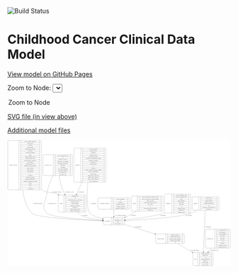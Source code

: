<link rel='stylesheet' href="assets/style.css">
<link rel='stylesheet' href="https://unpkg.com/leaflet@1.5.1/dist/leaflet.css" integrity="sha512-xwE/Az9zrjBIphAcBb3F6JVqxf46+CDLwfLMHloNu6KEQCAWi6HcDUbeOfBIptF7tcCzusKFjFw2yuvEpDL9wQ==" crossorigin="">
<script type="text/javascript" src="https://code.jquery.com/jquery-3.2.1.min.js"></script>
<script type="text/javascript"  src="https://unpkg.com/leaflet@1.5.1/dist/leaflet.js"></script>
<script type="text/javascript" src="assets/actions.js"></script>

![Build Status](https://github.com/CBIIT/c3d-model/actions/workflows/model-test-and-deploy.yml/badge.svg)

# Childhood Cancer Clinical Data Model

[View model on GitHub Pages](https://cbiit.github.io/c3d-model/)


Zoom to Node: <select id="node_select">
  <option value="">Zoom to Node</option>
</select>
<div id="model"></div>

<p>
<a href="./model-desc/c3d-model.svg">SVG file (in view above)</a>
<p>
<a href="./model-desc">Additional model files</a>
<div id='graph' style='display:off;'>
<svg width="2702pt" height="1528pt"
 viewBox="0.00 0.00 2701.50 1528.00" xmlns="http://www.w3.org/2000/svg" xmlns:xlink="http://www.w3.org/1999/xlink">
<g id="graph0" class="graph" transform="scale(1 1) rotate(0) translate(4 1524)">
<title>Perl</title>
<polygon fill="#ffffff" stroke="transparent" points="-4,4 -4,-1524 2697.5,-1524 2697.5,4 -4,4"/>
<!-- sample -->
<g id="node1" class="node">
<title>sample</title>
<path fill="none" stroke="#000000" d="M623,-651C623,-651 937,-651 937,-651 943,-651 949,-657 949,-663 949,-663 949,-846 949,-846 949,-852 943,-858 937,-858 937,-858 623,-858 623,-858 617,-858 611,-852 611,-846 611,-846 611,-663 611,-663 611,-657 617,-651 623,-651"/>
<text text-anchor="middle" x="645" y="-750.8" font-family="Times,serif" font-size="14.00" fill="#000000">sample</text>
<polyline fill="none" stroke="#000000" points="679,-651 679,-858 "/>
<text text-anchor="middle" x="689.5" y="-750.8" font-family="Times,serif" font-size="14.00" fill="#000000"> </text>
<polyline fill="none" stroke="#000000" points="700,-651 700,-858 "/>
<text text-anchor="middle" x="814" y="-842.8" font-family="Times,serif" font-size="14.00" fill="#000000">anatomic_site</text>
<polyline fill="none" stroke="#000000" points="700,-835 928,-835 "/>
<text text-anchor="middle" x="814" y="-819.8" font-family="Times,serif" font-size="14.00" fill="#000000">id</text>
<polyline fill="none" stroke="#000000" points="700,-812 928,-812 "/>
<text text-anchor="middle" x="814" y="-796.8" font-family="Times,serif" font-size="14.00" fill="#000000">participant_age_at_collection</text>
<polyline fill="none" stroke="#000000" points="700,-789 928,-789 "/>
<text text-anchor="middle" x="814" y="-773.8" font-family="Times,serif" font-size="14.00" fill="#000000">percent_necrosis</text>
<polyline fill="none" stroke="#000000" points="700,-766 928,-766 "/>
<text text-anchor="middle" x="814" y="-750.8" font-family="Times,serif" font-size="14.00" fill="#000000">percent_tumor</text>
<polyline fill="none" stroke="#000000" points="700,-743 928,-743 "/>
<text text-anchor="middle" x="814" y="-727.8" font-family="Times,serif" font-size="14.00" fill="#000000">sample_description</text>
<polyline fill="none" stroke="#000000" points="700,-720 928,-720 "/>
<text text-anchor="middle" x="814" y="-704.8" font-family="Times,serif" font-size="14.00" fill="#000000">sample_id</text>
<polyline fill="none" stroke="#000000" points="700,-697 928,-697 "/>
<text text-anchor="middle" x="814" y="-681.8" font-family="Times,serif" font-size="14.00" fill="#000000">sample_tumor_status</text>
<polyline fill="none" stroke="#000000" points="700,-674 928,-674 "/>
<text text-anchor="middle" x="814" y="-658.8" font-family="Times,serif" font-size="14.00" fill="#000000">tumor_classification</text>
<polyline fill="none" stroke="#000000" points="928,-651 928,-858 "/>
<text text-anchor="middle" x="938.5" y="-750.8" font-family="Times,serif" font-size="14.00" fill="#000000"> </text>
</g>
<!-- participant -->
<g id="node5" class="node">
<title>participant</title>
<path fill="none" stroke="#000000" d="M1169.5,-495.5C1169.5,-495.5 1400.5,-495.5 1400.5,-495.5 1406.5,-495.5 1412.5,-501.5 1412.5,-507.5 1412.5,-507.5 1412.5,-575.5 1412.5,-575.5 1412.5,-581.5 1406.5,-587.5 1400.5,-587.5 1400.5,-587.5 1169.5,-587.5 1169.5,-587.5 1163.5,-587.5 1157.5,-581.5 1157.5,-575.5 1157.5,-575.5 1157.5,-507.5 1157.5,-507.5 1157.5,-501.5 1163.5,-495.5 1169.5,-495.5"/>
<text text-anchor="middle" x="1205.5" y="-537.8" font-family="Times,serif" font-size="14.00" fill="#000000">participant</text>
<polyline fill="none" stroke="#000000" points="1253.5,-495.5 1253.5,-587.5 "/>
<text text-anchor="middle" x="1264" y="-537.8" font-family="Times,serif" font-size="14.00" fill="#000000"> </text>
<polyline fill="none" stroke="#000000" points="1274.5,-495.5 1274.5,-587.5 "/>
<text text-anchor="middle" x="1333" y="-572.3" font-family="Times,serif" font-size="14.00" fill="#000000">id</text>
<polyline fill="none" stroke="#000000" points="1274.5,-564.5 1391.5,-564.5 "/>
<text text-anchor="middle" x="1333" y="-549.3" font-family="Times,serif" font-size="14.00" fill="#000000">participant_id</text>
<polyline fill="none" stroke="#000000" points="1274.5,-541.5 1391.5,-541.5 "/>
<text text-anchor="middle" x="1333" y="-526.3" font-family="Times,serif" font-size="14.00" fill="#000000">race</text>
<polyline fill="none" stroke="#000000" points="1274.5,-518.5 1391.5,-518.5 "/>
<text text-anchor="middle" x="1333" y="-503.3" font-family="Times,serif" font-size="14.00" fill="#000000">sex_at_birth</text>
<polyline fill="none" stroke="#000000" points="1391.5,-495.5 1391.5,-587.5 "/>
<text text-anchor="middle" x="1402" y="-537.8" font-family="Times,serif" font-size="14.00" fill="#000000"> </text>
</g>
<!-- sample&#45;&gt;participant -->
<g id="edge15" class="edge">
<title>sample&#45;&gt;participant</title>
<path fill="none" stroke="#000000" d="M845.8961,-650.6288C861.0801,-633.4003 878.5636,-617.4469 898,-606 939.5512,-581.5288 1053.5256,-564.3961 1147.0994,-553.9701"/>
<polygon fill="#000000" stroke="#000000" points="1147.6838,-557.427 1157.2424,-552.8571 1146.9202,-550.4688 1147.6838,-557.427"/>
<text text-anchor="middle" x="934.5" y="-609.8" font-family="Times,serif" font-size="14.00" fill="#000000">of_sample</text>
</g>
<!-- survival -->
<g id="node2" class="node">
<title>survival</title>
<path fill="none" stroke="#000000" d="M1507.5,-662.5C1507.5,-662.5 1868.5,-662.5 1868.5,-662.5 1874.5,-662.5 1880.5,-668.5 1880.5,-674.5 1880.5,-674.5 1880.5,-834.5 1880.5,-834.5 1880.5,-840.5 1874.5,-846.5 1868.5,-846.5 1868.5,-846.5 1507.5,-846.5 1507.5,-846.5 1501.5,-846.5 1495.5,-840.5 1495.5,-834.5 1495.5,-834.5 1495.5,-674.5 1495.5,-674.5 1495.5,-668.5 1501.5,-662.5 1507.5,-662.5"/>
<text text-anchor="middle" x="1532.5" y="-750.8" font-family="Times,serif" font-size="14.00" fill="#000000">survival</text>
<polyline fill="none" stroke="#000000" points="1569.5,-662.5 1569.5,-846.5 "/>
<text text-anchor="middle" x="1580" y="-750.8" font-family="Times,serif" font-size="14.00" fill="#000000"> </text>
<polyline fill="none" stroke="#000000" points="1590.5,-662.5 1590.5,-846.5 "/>
<text text-anchor="middle" x="1725" y="-831.3" font-family="Times,serif" font-size="14.00" fill="#000000">age_at_event_free_survival_status</text>
<polyline fill="none" stroke="#000000" points="1590.5,-823.5 1859.5,-823.5 "/>
<text text-anchor="middle" x="1725" y="-808.3" font-family="Times,serif" font-size="14.00" fill="#000000">age_at_last_known_survival_status</text>
<polyline fill="none" stroke="#000000" points="1590.5,-800.5 1859.5,-800.5 "/>
<text text-anchor="middle" x="1725" y="-785.3" font-family="Times,serif" font-size="14.00" fill="#000000">cause_of_death</text>
<polyline fill="none" stroke="#000000" points="1590.5,-777.5 1859.5,-777.5 "/>
<text text-anchor="middle" x="1725" y="-762.3" font-family="Times,serif" font-size="14.00" fill="#000000">event_free_survival_status</text>
<polyline fill="none" stroke="#000000" points="1590.5,-754.5 1859.5,-754.5 "/>
<text text-anchor="middle" x="1725" y="-739.3" font-family="Times,serif" font-size="14.00" fill="#000000">first_event</text>
<polyline fill="none" stroke="#000000" points="1590.5,-731.5 1859.5,-731.5 "/>
<text text-anchor="middle" x="1725" y="-716.3" font-family="Times,serif" font-size="14.00" fill="#000000">id</text>
<polyline fill="none" stroke="#000000" points="1590.5,-708.5 1859.5,-708.5 "/>
<text text-anchor="middle" x="1725" y="-693.3" font-family="Times,serif" font-size="14.00" fill="#000000">last_known_survival_status</text>
<polyline fill="none" stroke="#000000" points="1590.5,-685.5 1859.5,-685.5 "/>
<text text-anchor="middle" x="1725" y="-670.3" font-family="Times,serif" font-size="14.00" fill="#000000">survival_id</text>
<polyline fill="none" stroke="#000000" points="1859.5,-662.5 1859.5,-846.5 "/>
<text text-anchor="middle" x="1870" y="-750.8" font-family="Times,serif" font-size="14.00" fill="#000000"> </text>
</g>
<!-- survival&#45;&gt;participant -->
<g id="edge8" class="edge">
<title>survival&#45;&gt;participant</title>
<path fill="none" stroke="#000000" d="M1553.6701,-662.3227C1522.0245,-642.4681 1487.9064,-622.51 1455,-606 1444.5297,-600.7468 1433.5227,-595.6612 1422.3547,-590.8051"/>
<polygon fill="#000000" stroke="#000000" points="1423.5146,-587.4946 1412.9438,-586.7813 1420.7626,-593.9309 1423.5146,-587.4946"/>
<text text-anchor="middle" x="1520.5" y="-609.8" font-family="Times,serif" font-size="14.00" fill="#000000">of_survival</text>
</g>
<!-- treatment -->
<g id="node3" class="node">
<title>treatment</title>
<path fill="none" stroke="#000000" d="M1911,-639.5C1911,-639.5 2203,-639.5 2203,-639.5 2209,-639.5 2215,-645.5 2215,-651.5 2215,-651.5 2215,-857.5 2215,-857.5 2215,-863.5 2209,-869.5 2203,-869.5 2203,-869.5 1911,-869.5 1911,-869.5 1905,-869.5 1899,-863.5 1899,-857.5 1899,-857.5 1899,-651.5 1899,-651.5 1899,-645.5 1905,-639.5 1911,-639.5"/>
<text text-anchor="middle" x="1943.5" y="-750.8" font-family="Times,serif" font-size="14.00" fill="#000000">treatment</text>
<polyline fill="none" stroke="#000000" points="1988,-639.5 1988,-869.5 "/>
<text text-anchor="middle" x="1998.5" y="-750.8" font-family="Times,serif" font-size="14.00" fill="#000000"> </text>
<polyline fill="none" stroke="#000000" points="2009,-639.5 2009,-869.5 "/>
<text text-anchor="middle" x="2101.5" y="-854.3" font-family="Times,serif" font-size="14.00" fill="#000000">age_at_treatment_end</text>
<polyline fill="none" stroke="#000000" points="2009,-846.5 2194,-846.5 "/>
<text text-anchor="middle" x="2101.5" y="-831.3" font-family="Times,serif" font-size="14.00" fill="#000000">age_at_treatment_start</text>
<polyline fill="none" stroke="#000000" points="2009,-823.5 2194,-823.5 "/>
<text text-anchor="middle" x="2101.5" y="-808.3" font-family="Times,serif" font-size="14.00" fill="#000000">dose</text>
<polyline fill="none" stroke="#000000" points="2009,-800.5 2194,-800.5 "/>
<text text-anchor="middle" x="2101.5" y="-785.3" font-family="Times,serif" font-size="14.00" fill="#000000">dose_frequency</text>
<polyline fill="none" stroke="#000000" points="2009,-777.5 2194,-777.5 "/>
<text text-anchor="middle" x="2101.5" y="-762.3" font-family="Times,serif" font-size="14.00" fill="#000000">dose_route</text>
<polyline fill="none" stroke="#000000" points="2009,-754.5 2194,-754.5 "/>
<text text-anchor="middle" x="2101.5" y="-739.3" font-family="Times,serif" font-size="14.00" fill="#000000">dose_unit</text>
<polyline fill="none" stroke="#000000" points="2009,-731.5 2194,-731.5 "/>
<text text-anchor="middle" x="2101.5" y="-716.3" font-family="Times,serif" font-size="14.00" fill="#000000">id</text>
<polyline fill="none" stroke="#000000" points="2009,-708.5 2194,-708.5 "/>
<text text-anchor="middle" x="2101.5" y="-693.3" font-family="Times,serif" font-size="14.00" fill="#000000">treatment_agent</text>
<polyline fill="none" stroke="#000000" points="2009,-685.5 2194,-685.5 "/>
<text text-anchor="middle" x="2101.5" y="-670.3" font-family="Times,serif" font-size="14.00" fill="#000000">treatment_id</text>
<polyline fill="none" stroke="#000000" points="2009,-662.5 2194,-662.5 "/>
<text text-anchor="middle" x="2101.5" y="-647.3" font-family="Times,serif" font-size="14.00" fill="#000000">treatment_type</text>
<polyline fill="none" stroke="#000000" points="2194,-639.5 2194,-869.5 "/>
<text text-anchor="middle" x="2204.5" y="-750.8" font-family="Times,serif" font-size="14.00" fill="#000000"> </text>
</g>
<!-- treatment&#45;&gt;participant -->
<g id="edge9" class="edge">
<title>treatment&#45;&gt;participant</title>
<path fill="none" stroke="#000000" d="M1898.8251,-642.7248C1895.8864,-641.4274 1892.9435,-640.184 1890,-639 1807.443,-605.7928 1574.4511,-574.3523 1422.8763,-556.5487"/>
<polygon fill="#000000" stroke="#000000" points="1422.8985,-553.0276 1412.5599,-555.3433 1422.086,-559.9803 1422.8985,-553.0276"/>
<text text-anchor="middle" x="1877" y="-609.8" font-family="Times,serif" font-size="14.00" fill="#000000">of_treatment</text>
</g>
<!-- diagnosis -->
<g id="node4" class="node">
<title>diagnosis</title>
<path fill="none" stroke="#000000" d="M812.5,-1013.5C812.5,-1013.5 1177.5,-1013.5 1177.5,-1013.5 1183.5,-1013.5 1189.5,-1019.5 1189.5,-1025.5 1189.5,-1025.5 1189.5,-1415.5 1189.5,-1415.5 1189.5,-1421.5 1183.5,-1427.5 1177.5,-1427.5 1177.5,-1427.5 812.5,-1427.5 812.5,-1427.5 806.5,-1427.5 800.5,-1421.5 800.5,-1415.5 800.5,-1415.5 800.5,-1025.5 800.5,-1025.5 800.5,-1019.5 806.5,-1013.5 812.5,-1013.5"/>
<text text-anchor="middle" x="842.5" y="-1216.8" font-family="Times,serif" font-size="14.00" fill="#000000">diagnosis</text>
<polyline fill="none" stroke="#000000" points="884.5,-1013.5 884.5,-1427.5 "/>
<text text-anchor="middle" x="895" y="-1216.8" font-family="Times,serif" font-size="14.00" fill="#000000"> </text>
<polyline fill="none" stroke="#000000" points="905.5,-1013.5 905.5,-1427.5 "/>
<text text-anchor="middle" x="1037" y="-1412.3" font-family="Times,serif" font-size="14.00" fill="#000000">age_at_diagnosis</text>
<polyline fill="none" stroke="#000000" points="905.5,-1404.5 1168.5,-1404.5 "/>
<text text-anchor="middle" x="1037" y="-1389.3" font-family="Times,serif" font-size="14.00" fill="#000000">anatomic_site</text>
<polyline fill="none" stroke="#000000" points="905.5,-1381.5 1168.5,-1381.5 "/>
<text text-anchor="middle" x="1037" y="-1366.3" font-family="Times,serif" font-size="14.00" fill="#000000">diagnosis</text>
<polyline fill="none" stroke="#000000" points="905.5,-1358.5 1168.5,-1358.5 "/>
<text text-anchor="middle" x="1037" y="-1343.3" font-family="Times,serif" font-size="14.00" fill="#000000">diagnosis_basis</text>
<polyline fill="none" stroke="#000000" points="905.5,-1335.5 1168.5,-1335.5 "/>
<text text-anchor="middle" x="1037" y="-1320.3" font-family="Times,serif" font-size="14.00" fill="#000000">diagnosis_category</text>
<polyline fill="none" stroke="#000000" points="905.5,-1312.5 1168.5,-1312.5 "/>
<text text-anchor="middle" x="1037" y="-1297.3" font-family="Times,serif" font-size="14.00" fill="#000000">diagnosis_classification_system</text>
<polyline fill="none" stroke="#000000" points="905.5,-1289.5 1168.5,-1289.5 "/>
<text text-anchor="middle" x="1037" y="-1274.3" font-family="Times,serif" font-size="14.00" fill="#000000">diagnosis_comment</text>
<polyline fill="none" stroke="#000000" points="905.5,-1266.5 1168.5,-1266.5 "/>
<text text-anchor="middle" x="1037" y="-1251.3" font-family="Times,serif" font-size="14.00" fill="#000000">diagnosis_id</text>
<polyline fill="none" stroke="#000000" points="905.5,-1243.5 1168.5,-1243.5 "/>
<text text-anchor="middle" x="1037" y="-1228.3" font-family="Times,serif" font-size="14.00" fill="#000000">disease_phase</text>
<polyline fill="none" stroke="#000000" points="905.5,-1220.5 1168.5,-1220.5 "/>
<text text-anchor="middle" x="1037" y="-1205.3" font-family="Times,serif" font-size="14.00" fill="#000000">id</text>
<polyline fill="none" stroke="#000000" points="905.5,-1197.5 1168.5,-1197.5 "/>
<text text-anchor="middle" x="1037" y="-1182.3" font-family="Times,serif" font-size="14.00" fill="#000000">laterality</text>
<polyline fill="none" stroke="#000000" points="905.5,-1174.5 1168.5,-1174.5 "/>
<text text-anchor="middle" x="1037" y="-1159.3" font-family="Times,serif" font-size="14.00" fill="#000000">toronto_childhood_cancer_staging</text>
<polyline fill="none" stroke="#000000" points="905.5,-1151.5 1168.5,-1151.5 "/>
<text text-anchor="middle" x="1037" y="-1136.3" font-family="Times,serif" font-size="14.00" fill="#000000">tumor_classification</text>
<polyline fill="none" stroke="#000000" points="905.5,-1128.5 1168.5,-1128.5 "/>
<text text-anchor="middle" x="1037" y="-1113.3" font-family="Times,serif" font-size="14.00" fill="#000000">tumor_grade</text>
<polyline fill="none" stroke="#000000" points="905.5,-1105.5 1168.5,-1105.5 "/>
<text text-anchor="middle" x="1037" y="-1090.3" font-family="Times,serif" font-size="14.00" fill="#000000">tumor_stage_clinical_m</text>
<polyline fill="none" stroke="#000000" points="905.5,-1082.5 1168.5,-1082.5 "/>
<text text-anchor="middle" x="1037" y="-1067.3" font-family="Times,serif" font-size="14.00" fill="#000000">tumor_stage_clinical_n</text>
<polyline fill="none" stroke="#000000" points="905.5,-1059.5 1168.5,-1059.5 "/>
<text text-anchor="middle" x="1037" y="-1044.3" font-family="Times,serif" font-size="14.00" fill="#000000">tumor_stage_clinical_t</text>
<polyline fill="none" stroke="#000000" points="905.5,-1036.5 1168.5,-1036.5 "/>
<text text-anchor="middle" x="1037" y="-1021.3" font-family="Times,serif" font-size="14.00" fill="#000000">year_of_diagnosis</text>
<polyline fill="none" stroke="#000000" points="1168.5,-1013.5 1168.5,-1427.5 "/>
<text text-anchor="middle" x="1179" y="-1216.8" font-family="Times,serif" font-size="14.00" fill="#000000"> </text>
</g>
<!-- diagnosis&#45;&gt;sample -->
<g id="edge1" class="edge">
<title>diagnosis&#45;&gt;sample</title>
<path fill="none" stroke="#000000" d="M899.4458,-1013.3918C876.3064,-963.2385 852.4194,-911.4648 832.145,-867.5212"/>
<polygon fill="#000000" stroke="#000000" points="835.2425,-865.8803 827.8751,-858.2664 828.8864,-868.8129 835.2425,-865.8803"/>
<text text-anchor="middle" x="888.5" y="-891.8" font-family="Times,serif" font-size="14.00" fill="#000000">of_diagnosis</text>
</g>
<!-- diagnosis&#45;&gt;participant -->
<g id="edge2" class="edge">
<title>diagnosis&#45;&gt;participant</title>
<path fill="none" stroke="#000000" d="M969.8092,-1013.3735C957.0558,-870.9486 951.9866,-697.3855 994,-639 1013.2037,-612.3129 1081.5226,-588.6969 1147.138,-571.3934"/>
<polygon fill="#000000" stroke="#000000" points="1148.4141,-574.6782 1157.2146,-568.7789 1146.6561,-567.9026 1148.4141,-574.6782"/>
<text text-anchor="middle" x="1038.5" y="-750.8" font-family="Times,serif" font-size="14.00" fill="#000000">of_diagnosis</text>
</g>
<!-- consent_group -->
<g id="node8" class="node">
<title>consent_group</title>
<path fill="none" stroke="#000000" d="M1802.5,-271C1802.5,-271 2127.5,-271 2127.5,-271 2133.5,-271 2139.5,-277 2139.5,-283 2139.5,-283 2139.5,-374 2139.5,-374 2139.5,-380 2133.5,-386 2127.5,-386 2127.5,-386 1802.5,-386 1802.5,-386 1796.5,-386 1790.5,-380 1790.5,-374 1790.5,-374 1790.5,-283 1790.5,-283 1790.5,-277 1796.5,-271 1802.5,-271"/>
<text text-anchor="middle" x="1851.5" y="-324.8" font-family="Times,serif" font-size="14.00" fill="#000000">consent_group</text>
<polyline fill="none" stroke="#000000" points="1912.5,-271 1912.5,-386 "/>
<text text-anchor="middle" x="1923" y="-324.8" font-family="Times,serif" font-size="14.00" fill="#000000"> </text>
<polyline fill="none" stroke="#000000" points="1933.5,-271 1933.5,-386 "/>
<text text-anchor="middle" x="2026" y="-370.8" font-family="Times,serif" font-size="14.00" fill="#000000">consent_group_id</text>
<polyline fill="none" stroke="#000000" points="1933.5,-363 2118.5,-363 "/>
<text text-anchor="middle" x="2026" y="-347.8" font-family="Times,serif" font-size="14.00" fill="#000000">consent_group_name</text>
<polyline fill="none" stroke="#000000" points="1933.5,-340 2118.5,-340 "/>
<text text-anchor="middle" x="2026" y="-324.8" font-family="Times,serif" font-size="14.00" fill="#000000">consent_group_number</text>
<polyline fill="none" stroke="#000000" points="1933.5,-317 2118.5,-317 "/>
<text text-anchor="middle" x="2026" y="-301.8" font-family="Times,serif" font-size="14.00" fill="#000000">consent_group_suffix</text>
<polyline fill="none" stroke="#000000" points="1933.5,-294 2118.5,-294 "/>
<text text-anchor="middle" x="2026" y="-278.8" font-family="Times,serif" font-size="14.00" fill="#000000">id</text>
<polyline fill="none" stroke="#000000" points="2118.5,-271 2118.5,-386 "/>
<text text-anchor="middle" x="2129" y="-324.8" font-family="Times,serif" font-size="14.00" fill="#000000"> </text>
</g>
<!-- participant&#45;&gt;consent_group -->
<g id="edge11" class="edge">
<title>participant&#45;&gt;consent_group</title>
<path fill="none" stroke="#000000" d="M1412.5037,-501.5613C1516.2096,-469.077 1663.9402,-422.8026 1780.5511,-386.2759"/>
<polygon fill="#000000" stroke="#000000" points="1781.8138,-389.5482 1790.3103,-383.219 1779.7213,-382.8682 1781.8138,-389.5482"/>
<text text-anchor="middle" x="1574.5" y="-465.8" font-family="Times,serif" font-size="14.00" fill="#000000">of_participant</text>
</g>
<!-- study -->
<g id="node6" class="node">
<title>study</title>
<path fill="none" stroke="#000000" d="M2254.5,-.5C2254.5,-.5 2473.5,-.5 2473.5,-.5 2479.5,-.5 2485.5,-6.5 2485.5,-12.5 2485.5,-12.5 2485.5,-149.5 2485.5,-149.5 2485.5,-155.5 2479.5,-161.5 2473.5,-161.5 2473.5,-161.5 2254.5,-161.5 2254.5,-161.5 2248.5,-161.5 2242.5,-155.5 2242.5,-149.5 2242.5,-149.5 2242.5,-12.5 2242.5,-12.5 2242.5,-6.5 2248.5,-.5 2254.5,-.5"/>
<text text-anchor="middle" x="2270.5" y="-77.3" font-family="Times,serif" font-size="14.00" fill="#000000">study</text>
<polyline fill="none" stroke="#000000" points="2298.5,-.5 2298.5,-161.5 "/>
<text text-anchor="middle" x="2309" y="-77.3" font-family="Times,serif" font-size="14.00" fill="#000000"> </text>
<polyline fill="none" stroke="#000000" points="2319.5,-.5 2319.5,-161.5 "/>
<text text-anchor="middle" x="2392" y="-146.3" font-family="Times,serif" font-size="14.00" fill="#000000">dbgap_accession</text>
<polyline fill="none" stroke="#000000" points="2319.5,-138.5 2464.5,-138.5 "/>
<text text-anchor="middle" x="2392" y="-123.3" font-family="Times,serif" font-size="14.00" fill="#000000">external_url</text>
<polyline fill="none" stroke="#000000" points="2319.5,-115.5 2464.5,-115.5 "/>
<text text-anchor="middle" x="2392" y="-100.3" font-family="Times,serif" font-size="14.00" fill="#000000">id</text>
<polyline fill="none" stroke="#000000" points="2319.5,-92.5 2464.5,-92.5 "/>
<text text-anchor="middle" x="2392" y="-77.3" font-family="Times,serif" font-size="14.00" fill="#000000">study_description</text>
<polyline fill="none" stroke="#000000" points="2319.5,-69.5 2464.5,-69.5 "/>
<text text-anchor="middle" x="2392" y="-54.3" font-family="Times,serif" font-size="14.00" fill="#000000">study_id</text>
<polyline fill="none" stroke="#000000" points="2319.5,-46.5 2464.5,-46.5 "/>
<text text-anchor="middle" x="2392" y="-31.3" font-family="Times,serif" font-size="14.00" fill="#000000">study_name</text>
<polyline fill="none" stroke="#000000" points="2319.5,-23.5 2464.5,-23.5 "/>
<text text-anchor="middle" x="2392" y="-8.3" font-family="Times,serif" font-size="14.00" fill="#000000">study_status</text>
<polyline fill="none" stroke="#000000" points="2464.5,-.5 2464.5,-161.5 "/>
<text text-anchor="middle" x="2475" y="-77.3" font-family="Times,serif" font-size="14.00" fill="#000000"> </text>
</g>
<!-- genetic_analysis -->
<g id="node7" class="node">
<title>genetic_analysis</title>
<path fill="none" stroke="#000000" d="M12,-921.5C12,-921.5 396,-921.5 396,-921.5 402,-921.5 408,-927.5 408,-933.5 408,-933.5 408,-1507.5 408,-1507.5 408,-1513.5 402,-1519.5 396,-1519.5 396,-1519.5 12,-1519.5 12,-1519.5 6,-1519.5 0,-1513.5 0,-1507.5 0,-1507.5 0,-933.5 0,-933.5 0,-927.5 6,-921.5 12,-921.5"/>
<text text-anchor="middle" x="67.5" y="-1216.8" font-family="Times,serif" font-size="14.00" fill="#000000">genetic_analysis</text>
<polyline fill="none" stroke="#000000" points="135,-921.5 135,-1519.5 "/>
<text text-anchor="middle" x="145.5" y="-1216.8" font-family="Times,serif" font-size="14.00" fill="#000000"> </text>
<polyline fill="none" stroke="#000000" points="156,-921.5 156,-1519.5 "/>
<text text-anchor="middle" x="271.5" y="-1504.3" font-family="Times,serif" font-size="14.00" fill="#000000">age_at_genetic_analysis</text>
<polyline fill="none" stroke="#000000" points="156,-1496.5 387,-1496.5 "/>
<text text-anchor="middle" x="271.5" y="-1481.3" font-family="Times,serif" font-size="14.00" fill="#000000">allelic_ratio</text>
<polyline fill="none" stroke="#000000" points="156,-1473.5 387,-1473.5 "/>
<text text-anchor="middle" x="271.5" y="-1458.3" font-family="Times,serif" font-size="14.00" fill="#000000">alteration</text>
<polyline fill="none" stroke="#000000" points="156,-1450.5 387,-1450.5 "/>
<text text-anchor="middle" x="271.5" y="-1435.3" font-family="Times,serif" font-size="14.00" fill="#000000">chromosome</text>
<polyline fill="none" stroke="#000000" points="156,-1427.5 387,-1427.5 "/>
<text text-anchor="middle" x="271.5" y="-1412.3" font-family="Times,serif" font-size="14.00" fill="#000000">chromosome_location</text>
<polyline fill="none" stroke="#000000" points="156,-1404.5 387,-1404.5 "/>
<text text-anchor="middle" x="271.5" y="-1389.3" font-family="Times,serif" font-size="14.00" fill="#000000">cytoband</text>
<polyline fill="none" stroke="#000000" points="156,-1381.5 387,-1381.5 "/>
<text text-anchor="middle" x="271.5" y="-1366.3" font-family="Times,serif" font-size="14.00" fill="#000000">dna_index_numeric</text>
<polyline fill="none" stroke="#000000" points="156,-1358.5 387,-1358.5 "/>
<text text-anchor="middle" x="271.5" y="-1343.3" font-family="Times,serif" font-size="14.00" fill="#000000">exon</text>
<polyline fill="none" stroke="#000000" points="156,-1335.5 387,-1335.5 "/>
<text text-anchor="middle" x="271.5" y="-1320.3" font-family="Times,serif" font-size="14.00" fill="#000000">fusion_partner_exon</text>
<polyline fill="none" stroke="#000000" points="156,-1312.5 387,-1312.5 "/>
<text text-anchor="middle" x="271.5" y="-1297.3" font-family="Times,serif" font-size="14.00" fill="#000000">fusion_partner_gene</text>
<polyline fill="none" stroke="#000000" points="156,-1289.5 387,-1289.5 "/>
<text text-anchor="middle" x="271.5" y="-1274.3" font-family="Times,serif" font-size="14.00" fill="#000000">fusion_partner_transcript</text>
<polyline fill="none" stroke="#000000" points="156,-1266.5 387,-1266.5 "/>
<text text-anchor="middle" x="271.5" y="-1251.3" font-family="Times,serif" font-size="14.00" fill="#000000">gene_symbol</text>
<polyline fill="none" stroke="#000000" points="156,-1243.5 387,-1243.5 "/>
<text text-anchor="middle" x="271.5" y="-1228.3" font-family="Times,serif" font-size="14.00" fill="#000000">genetic_analysis_id</text>
<polyline fill="none" stroke="#000000" points="156,-1220.5 387,-1220.5 "/>
<text text-anchor="middle" x="271.5" y="-1205.3" font-family="Times,serif" font-size="14.00" fill="#000000">genomic_source_category</text>
<polyline fill="none" stroke="#000000" points="156,-1197.5 387,-1197.5 "/>
<text text-anchor="middle" x="271.5" y="-1182.3" font-family="Times,serif" font-size="14.00" fill="#000000">hgvs_coding</text>
<polyline fill="none" stroke="#000000" points="156,-1174.5 387,-1174.5 "/>
<text text-anchor="middle" x="271.5" y="-1159.3" font-family="Times,serif" font-size="14.00" fill="#000000">hgvs_genome</text>
<polyline fill="none" stroke="#000000" points="156,-1151.5 387,-1151.5 "/>
<text text-anchor="middle" x="271.5" y="-1136.3" font-family="Times,serif" font-size="14.00" fill="#000000">hgvs_protein</text>
<polyline fill="none" stroke="#000000" points="156,-1128.5 387,-1128.5 "/>
<text text-anchor="middle" x="271.5" y="-1113.3" font-family="Times,serif" font-size="14.00" fill="#000000">id</text>
<polyline fill="none" stroke="#000000" points="156,-1105.5 387,-1105.5 "/>
<text text-anchor="middle" x="271.5" y="-1090.3" font-family="Times,serif" font-size="14.00" fill="#000000">karyotype</text>
<polyline fill="none" stroke="#000000" points="156,-1082.5 387,-1082.5 "/>
<text text-anchor="middle" x="271.5" y="-1067.3" font-family="Times,serif" font-size="14.00" fill="#000000">reference_genome</text>
<polyline fill="none" stroke="#000000" points="156,-1059.5 387,-1059.5 "/>
<text text-anchor="middle" x="271.5" y="-1044.3" font-family="Times,serif" font-size="14.00" fill="#000000">reported_significance</text>
<polyline fill="none" stroke="#000000" points="156,-1036.5 387,-1036.5 "/>
<text text-anchor="middle" x="271.5" y="-1021.3" font-family="Times,serif" font-size="14.00" fill="#000000">reported_significance_system</text>
<polyline fill="none" stroke="#000000" points="156,-1013.5 387,-1013.5 "/>
<text text-anchor="middle" x="271.5" y="-998.3" font-family="Times,serif" font-size="14.00" fill="#000000">result</text>
<polyline fill="none" stroke="#000000" points="156,-990.5 387,-990.5 "/>
<text text-anchor="middle" x="271.5" y="-975.3" font-family="Times,serif" font-size="14.00" fill="#000000">status</text>
<polyline fill="none" stroke="#000000" points="156,-967.5 387,-967.5 "/>
<text text-anchor="middle" x="271.5" y="-952.3" font-family="Times,serif" font-size="14.00" fill="#000000">test</text>
<polyline fill="none" stroke="#000000" points="156,-944.5 387,-944.5 "/>
<text text-anchor="middle" x="271.5" y="-929.3" font-family="Times,serif" font-size="14.00" fill="#000000">+ 2 properties</text>
<polyline fill="none" stroke="#000000" points="387,-921.5 387,-1519.5 "/>
<text text-anchor="middle" x="397.5" y="-1216.8" font-family="Times,serif" font-size="14.00" fill="#000000"> </text>
</g>
<!-- genetic_analysis&#45;&gt;sample -->
<g id="edge13" class="edge">
<title>genetic_analysis&#45;&gt;sample</title>
<path fill="none" stroke="#000000" d="M408.1053,-927.5334C411.0431,-925.3023 414.0081,-923.1233 417,-921 484.8089,-872.878 520.8965,-903.4967 597,-870 602.3419,-867.6488 607.7094,-865.1576 613.0797,-862.552"/>
<polygon fill="#000000" stroke="#000000" points="614.717,-865.6468 622.1162,-858.0637 611.6031,-859.3775 614.717,-865.6468"/>
<text text-anchor="middle" x="594" y="-891.8" font-family="Times,serif" font-size="14.00" fill="#000000">of_genetic_analysis</text>
</g>
<!-- genetic_analysis&#45;&gt;participant -->
<g id="edge12" class="edge">
<title>genetic_analysis&#45;&gt;participant</title>
<path fill="none" stroke="#000000" d="M182.0977,-921.3219C190.5744,-819.2628 219.7029,-712.4841 293,-639 352.1313,-579.7179 888.838,-554.3452 1147.2166,-545.493"/>
<polygon fill="#000000" stroke="#000000" points="1147.5458,-548.984 1157.4214,-545.147 1147.3085,-541.988 1147.5458,-548.984"/>
<text text-anchor="middle" x="363" y="-750.8" font-family="Times,serif" font-size="14.00" fill="#000000">of_genetic_analysis</text>
</g>
<!-- consent_group&#45;&gt;study -->
<g id="edge10" class="edge">
<title>consent_group&#45;&gt;study</title>
<path fill="none" stroke="#000000" d="M2057.7928,-270.9406C2110.0248,-238.541 2176.0846,-197.5641 2233.4648,-161.9711"/>
<polygon fill="#000000" stroke="#000000" points="2235.577,-164.7796 2242.2299,-156.5341 2231.8871,-158.8311 2235.577,-164.7796"/>
<text text-anchor="middle" x="2263.5" y="-183.8" font-family="Times,serif" font-size="14.00" fill="#000000">of_consent_group</text>
</g>
<!-- laboratory_test -->
<g id="node9" class="node">
<title>laboratory_test</title>
<path fill="none" stroke="#000000" d="M438,-1094C438,-1094 770,-1094 770,-1094 776,-1094 782,-1100 782,-1106 782,-1106 782,-1335 782,-1335 782,-1341 776,-1347 770,-1347 770,-1347 438,-1347 438,-1347 432,-1347 426,-1341 426,-1335 426,-1335 426,-1106 426,-1106 426,-1100 432,-1094 438,-1094"/>
<text text-anchor="middle" x="489" y="-1216.8" font-family="Times,serif" font-size="14.00" fill="#000000">laboratory_test</text>
<polyline fill="none" stroke="#000000" points="552,-1094 552,-1347 "/>
<text text-anchor="middle" x="562.5" y="-1216.8" font-family="Times,serif" font-size="14.00" fill="#000000"> </text>
<polyline fill="none" stroke="#000000" points="573,-1094 573,-1347 "/>
<text text-anchor="middle" x="667" y="-1331.8" font-family="Times,serif" font-size="14.00" fill="#000000">age_at_laboratory_test</text>
<polyline fill="none" stroke="#000000" points="573,-1324 761,-1324 "/>
<text text-anchor="middle" x="667" y="-1308.8" font-family="Times,serif" font-size="14.00" fill="#000000">id</text>
<polyline fill="none" stroke="#000000" points="573,-1301 761,-1301 "/>
<text text-anchor="middle" x="667" y="-1285.8" font-family="Times,serif" font-size="14.00" fill="#000000">laboratory_test_id</text>
<polyline fill="none" stroke="#000000" points="573,-1278 761,-1278 "/>
<text text-anchor="middle" x="667" y="-1262.8" font-family="Times,serif" font-size="14.00" fill="#000000">laboratory_test_method</text>
<polyline fill="none" stroke="#000000" points="573,-1255 761,-1255 "/>
<text text-anchor="middle" x="667" y="-1239.8" font-family="Times,serif" font-size="14.00" fill="#000000">laboratory_test_name</text>
<polyline fill="none" stroke="#000000" points="573,-1232 761,-1232 "/>
<text text-anchor="middle" x="667" y="-1216.8" font-family="Times,serif" font-size="14.00" fill="#000000">sensitivity</text>
<polyline fill="none" stroke="#000000" points="573,-1209 761,-1209 "/>
<text text-anchor="middle" x="667" y="-1193.8" font-family="Times,serif" font-size="14.00" fill="#000000">specimen</text>
<polyline fill="none" stroke="#000000" points="573,-1186 761,-1186 "/>
<text text-anchor="middle" x="667" y="-1170.8" font-family="Times,serif" font-size="14.00" fill="#000000">test_result_modifier</text>
<polyline fill="none" stroke="#000000" points="573,-1163 761,-1163 "/>
<text text-anchor="middle" x="667" y="-1147.8" font-family="Times,serif" font-size="14.00" fill="#000000">test_result_numeric</text>
<polyline fill="none" stroke="#000000" points="573,-1140 761,-1140 "/>
<text text-anchor="middle" x="667" y="-1124.8" font-family="Times,serif" font-size="14.00" fill="#000000">test_result_text</text>
<polyline fill="none" stroke="#000000" points="573,-1117 761,-1117 "/>
<text text-anchor="middle" x="667" y="-1101.8" font-family="Times,serif" font-size="14.00" fill="#000000">test_result_unit</text>
<polyline fill="none" stroke="#000000" points="761,-1094 761,-1347 "/>
<text text-anchor="middle" x="771.5" y="-1216.8" font-family="Times,serif" font-size="14.00" fill="#000000"> </text>
</g>
<!-- laboratory_test&#45;&gt;sample -->
<g id="edge3" class="edge">
<title>laboratory_test&#45;&gt;sample</title>
<path fill="none" stroke="#000000" d="M618.9704,-1093.9519C629.7661,-1030.058 647.924,-952.6035 678,-888 681.2892,-880.9348 685.0029,-873.8902 689.0166,-866.9388"/>
<polygon fill="#000000" stroke="#000000" points="692.1208,-868.5674 694.2518,-858.1891 686.114,-864.9733 692.1208,-868.5674"/>
<text text-anchor="middle" x="743.5" y="-891.8" font-family="Times,serif" font-size="14.00" fill="#000000">of_laboratory_test</text>
</g>
<!-- laboratory_test&#45;&gt;participant -->
<g id="edge4" class="edge">
<title>laboratory_test&#45;&gt;participant</title>
<path fill="none" stroke="#000000" d="M543.1993,-1093.8841C515.1891,-1028.636 485.0851,-946.8206 471,-870 452.4846,-769.0167 402.8572,-715.7919 471,-639 515.0478,-589.3613 926.9713,-560.2997 1147.3598,-548.1797"/>
<polygon fill="#000000" stroke="#000000" points="1147.5893,-551.6725 1157.3838,-547.6329 1147.2079,-544.6829 1147.5893,-551.6725"/>
<text text-anchor="middle" x="536.5" y="-750.8" font-family="Times,serif" font-size="14.00" fill="#000000">of_laboratory_test</text>
</g>
<!-- synonym -->
<g id="node10" class="node">
<title>synonym</title>
<path fill="none" stroke="#000000" d="M2244.5,-674C2244.5,-674 2545.5,-674 2545.5,-674 2551.5,-674 2557.5,-680 2557.5,-686 2557.5,-686 2557.5,-823 2557.5,-823 2557.5,-829 2551.5,-835 2545.5,-835 2545.5,-835 2244.5,-835 2244.5,-835 2238.5,-835 2232.5,-829 2232.5,-823 2232.5,-823 2232.5,-686 2232.5,-686 2232.5,-680 2238.5,-674 2244.5,-674"/>
<text text-anchor="middle" x="2272.5" y="-750.8" font-family="Times,serif" font-size="14.00" fill="#000000">synonym</text>
<polyline fill="none" stroke="#000000" points="2312.5,-674 2312.5,-835 "/>
<text text-anchor="middle" x="2323" y="-750.8" font-family="Times,serif" font-size="14.00" fill="#000000"> </text>
<polyline fill="none" stroke="#000000" points="2333.5,-674 2333.5,-835 "/>
<text text-anchor="middle" x="2435" y="-819.8" font-family="Times,serif" font-size="14.00" fill="#000000">associated_id</text>
<polyline fill="none" stroke="#000000" points="2333.5,-812 2536.5,-812 "/>
<text text-anchor="middle" x="2435" y="-796.8" font-family="Times,serif" font-size="14.00" fill="#000000">data_location</text>
<polyline fill="none" stroke="#000000" points="2333.5,-789 2536.5,-789 "/>
<text text-anchor="middle" x="2435" y="-773.8" font-family="Times,serif" font-size="14.00" fill="#000000">domain_category</text>
<polyline fill="none" stroke="#000000" points="2333.5,-766 2536.5,-766 "/>
<text text-anchor="middle" x="2435" y="-750.8" font-family="Times,serif" font-size="14.00" fill="#000000">domain_description</text>
<polyline fill="none" stroke="#000000" points="2333.5,-743 2536.5,-743 "/>
<text text-anchor="middle" x="2435" y="-727.8" font-family="Times,serif" font-size="14.00" fill="#000000">id</text>
<polyline fill="none" stroke="#000000" points="2333.5,-720 2536.5,-720 "/>
<text text-anchor="middle" x="2435" y="-704.8" font-family="Times,serif" font-size="14.00" fill="#000000">repository_of_synonym_id</text>
<polyline fill="none" stroke="#000000" points="2333.5,-697 2536.5,-697 "/>
<text text-anchor="middle" x="2435" y="-681.8" font-family="Times,serif" font-size="14.00" fill="#000000">synonym_id</text>
<polyline fill="none" stroke="#000000" points="2536.5,-674 2536.5,-835 "/>
<text text-anchor="middle" x="2547" y="-750.8" font-family="Times,serif" font-size="14.00" fill="#000000"> </text>
</g>
<!-- synonym&#45;&gt;participant -->
<g id="edge5" class="edge">
<title>synonym&#45;&gt;participant</title>
<path fill="none" stroke="#000000" d="M2292.6363,-673.8973C2270.985,-660.2181 2247.5352,-647.6588 2224,-639 2080.4641,-586.1918 1647.1483,-558.5614 1422.856,-547.4648"/>
<polygon fill="#000000" stroke="#000000" points="1422.8238,-543.9591 1412.6643,-546.9648 1422.4807,-550.9507 1422.8238,-543.9591"/>
<text text-anchor="middle" x="2191.5" y="-609.8" font-family="Times,serif" font-size="14.00" fill="#000000">of_synonym</text>
</g>
<!-- synonym&#45;&gt;study -->
<g id="edge6" class="edge">
<title>synonym&#45;&gt;study</title>
<path fill="none" stroke="#000000" d="M2391.2915,-673.9291C2385.4805,-547.6808 2374.2659,-304.0344 2368.178,-171.77"/>
<polygon fill="#000000" stroke="#000000" points="2371.669,-171.492 2367.7128,-161.6635 2364.6764,-171.8139 2371.669,-171.492"/>
<text text-anchor="middle" x="2423.5" y="-465.8" font-family="Times,serif" font-size="14.00" fill="#000000">of_synonym</text>
</g>
<!-- treatment_response -->
<g id="node11" class="node">
<title>treatment_response</title>
<path fill="none" stroke="#000000" d="M1104.5,-685.5C1104.5,-685.5 1465.5,-685.5 1465.5,-685.5 1471.5,-685.5 1477.5,-691.5 1477.5,-697.5 1477.5,-697.5 1477.5,-811.5 1477.5,-811.5 1477.5,-817.5 1471.5,-823.5 1465.5,-823.5 1465.5,-823.5 1104.5,-823.5 1104.5,-823.5 1098.5,-823.5 1092.5,-817.5 1092.5,-811.5 1092.5,-811.5 1092.5,-697.5 1092.5,-697.5 1092.5,-691.5 1098.5,-685.5 1104.5,-685.5"/>
<text text-anchor="middle" x="1173" y="-750.8" font-family="Times,serif" font-size="14.00" fill="#000000">treatment_response</text>
<polyline fill="none" stroke="#000000" points="1253.5,-685.5 1253.5,-823.5 "/>
<text text-anchor="middle" x="1264" y="-750.8" font-family="Times,serif" font-size="14.00" fill="#000000"> </text>
<polyline fill="none" stroke="#000000" points="1274.5,-685.5 1274.5,-823.5 "/>
<text text-anchor="middle" x="1365.5" y="-808.3" font-family="Times,serif" font-size="14.00" fill="#000000">age_at_response</text>
<polyline fill="none" stroke="#000000" points="1274.5,-800.5 1456.5,-800.5 "/>
<text text-anchor="middle" x="1365.5" y="-785.3" font-family="Times,serif" font-size="14.00" fill="#000000">id</text>
<polyline fill="none" stroke="#000000" points="1274.5,-777.5 1456.5,-777.5 "/>
<text text-anchor="middle" x="1365.5" y="-762.3" font-family="Times,serif" font-size="14.00" fill="#000000">response</text>
<polyline fill="none" stroke="#000000" points="1274.5,-754.5 1456.5,-754.5 "/>
<text text-anchor="middle" x="1365.5" y="-739.3" font-family="Times,serif" font-size="14.00" fill="#000000">response_category</text>
<polyline fill="none" stroke="#000000" points="1274.5,-731.5 1456.5,-731.5 "/>
<text text-anchor="middle" x="1365.5" y="-716.3" font-family="Times,serif" font-size="14.00" fill="#000000">response_system</text>
<polyline fill="none" stroke="#000000" points="1274.5,-708.5 1456.5,-708.5 "/>
<text text-anchor="middle" x="1365.5" y="-693.3" font-family="Times,serif" font-size="14.00" fill="#000000">treatment_response_id</text>
<polyline fill="none" stroke="#000000" points="1456.5,-685.5 1456.5,-823.5 "/>
<text text-anchor="middle" x="1467" y="-750.8" font-family="Times,serif" font-size="14.00" fill="#000000"> </text>
</g>
<!-- treatment_response&#45;&gt;participant -->
<g id="edge7" class="edge">
<title>treatment_response&#45;&gt;participant</title>
<path fill="none" stroke="#000000" d="M1285,-685.345C1285,-657.1412 1285,-624.9366 1285,-598.1595"/>
<polygon fill="#000000" stroke="#000000" points="1288.5001,-597.805 1285,-587.805 1281.5001,-597.805 1288.5001,-597.805"/>
<text text-anchor="middle" x="1368" y="-609.8" font-family="Times,serif" font-size="14.00" fill="#000000">of_treatment_response</text>
</g>
<!-- reference_file -->
<g id="node12" class="node">
<title>reference_file</title>
<path fill="none" stroke="#000000" d="M2404.5,-213.5C2404.5,-213.5 2681.5,-213.5 2681.5,-213.5 2687.5,-213.5 2693.5,-219.5 2693.5,-225.5 2693.5,-225.5 2693.5,-431.5 2693.5,-431.5 2693.5,-437.5 2687.5,-443.5 2681.5,-443.5 2681.5,-443.5 2404.5,-443.5 2404.5,-443.5 2398.5,-443.5 2392.5,-437.5 2392.5,-431.5 2392.5,-431.5 2392.5,-225.5 2392.5,-225.5 2392.5,-219.5 2398.5,-213.5 2404.5,-213.5"/>
<text text-anchor="middle" x="2450.5" y="-324.8" font-family="Times,serif" font-size="14.00" fill="#000000">reference_file</text>
<polyline fill="none" stroke="#000000" points="2508.5,-213.5 2508.5,-443.5 "/>
<text text-anchor="middle" x="2519" y="-324.8" font-family="Times,serif" font-size="14.00" fill="#000000"> </text>
<polyline fill="none" stroke="#000000" points="2529.5,-213.5 2529.5,-443.5 "/>
<text text-anchor="middle" x="2601" y="-428.3" font-family="Times,serif" font-size="14.00" fill="#000000">dcf_indexd_guid</text>
<polyline fill="none" stroke="#000000" points="2529.5,-420.5 2672.5,-420.5 "/>
<text text-anchor="middle" x="2601" y="-405.3" font-family="Times,serif" font-size="14.00" fill="#000000">file_category</text>
<polyline fill="none" stroke="#000000" points="2529.5,-397.5 2672.5,-397.5 "/>
<text text-anchor="middle" x="2601" y="-382.3" font-family="Times,serif" font-size="14.00" fill="#000000">file_description</text>
<polyline fill="none" stroke="#000000" points="2529.5,-374.5 2672.5,-374.5 "/>
<text text-anchor="middle" x="2601" y="-359.3" font-family="Times,serif" font-size="14.00" fill="#000000">file_name</text>
<polyline fill="none" stroke="#000000" points="2529.5,-351.5 2672.5,-351.5 "/>
<text text-anchor="middle" x="2601" y="-336.3" font-family="Times,serif" font-size="14.00" fill="#000000">file_size</text>
<polyline fill="none" stroke="#000000" points="2529.5,-328.5 2672.5,-328.5 "/>
<text text-anchor="middle" x="2601" y="-313.3" font-family="Times,serif" font-size="14.00" fill="#000000">file_type</text>
<polyline fill="none" stroke="#000000" points="2529.5,-305.5 2672.5,-305.5 "/>
<text text-anchor="middle" x="2601" y="-290.3" font-family="Times,serif" font-size="14.00" fill="#000000">id</text>
<polyline fill="none" stroke="#000000" points="2529.5,-282.5 2672.5,-282.5 "/>
<text text-anchor="middle" x="2601" y="-267.3" font-family="Times,serif" font-size="14.00" fill="#000000">md5sum</text>
<polyline fill="none" stroke="#000000" points="2529.5,-259.5 2672.5,-259.5 "/>
<text text-anchor="middle" x="2601" y="-244.3" font-family="Times,serif" font-size="14.00" fill="#000000">reference_file_id</text>
<polyline fill="none" stroke="#000000" points="2529.5,-236.5 2672.5,-236.5 "/>
<text text-anchor="middle" x="2601" y="-221.3" font-family="Times,serif" font-size="14.00" fill="#000000">reference_file_url</text>
<polyline fill="none" stroke="#000000" points="2672.5,-213.5 2672.5,-443.5 "/>
<text text-anchor="middle" x="2683" y="-324.8" font-family="Times,serif" font-size="14.00" fill="#000000"> </text>
</g>
<!-- reference_file&#45;&gt;study -->
<g id="edge14" class="edge">
<title>reference_file&#45;&gt;study</title>
<path fill="none" stroke="#000000" d="M2459.7884,-213.4448C2449.1799,-198.7767 2438.4531,-183.9449 2428.208,-169.7792"/>
<polygon fill="#000000" stroke="#000000" points="2430.9323,-167.5736 2422.236,-161.5218 2425.2603,-171.6759 2430.9323,-167.5736"/>
<text text-anchor="middle" x="2502.5" y="-183.8" font-family="Times,serif" font-size="14.00" fill="#000000">of_reference_file</text>
</g>
</g>
</svg>
</div>
